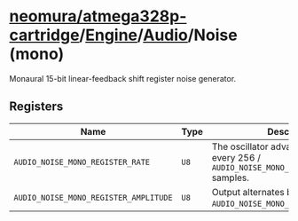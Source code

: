 # [neomura/atmega328p-cartridge](../../../../readme.md)/[Engine](../../../readme.md)/[Audio](../readme.md)/Noise (mono)

Monaural 15-bit linear-feedback shift register noise generator.

## Registers

| Name                                  | Type | Description                                                                                   |
| ------------------------------------- | ---- | --------------------------------------------------------------------------------------------- |
| `AUDIO_NOISE_MONO_REGISTER_RATE`      | `U8` | The oscillator advances to the next bit every 256 / `AUDIO_NOISE_MONO_REGISTER_RATE` samples. |
| `AUDIO_NOISE_MONO_REGISTER_AMPLITUDE` | `U8` | Output alternates between 0 and `AUDIO_NOISE_MONO_REGISTER_AMPLITUDE`.                        |
